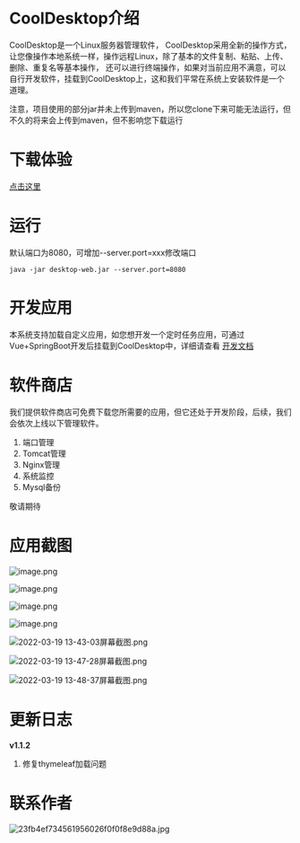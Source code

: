 # CoolDesktop介绍


CoolDesktop是一个Linux服务器管理软件，
CoolDesktop采用全新的操作方式，让您像操作本地系统一样，操作远程Linux，除了基本的文件复制、粘贴、上传、删除、重复名等基本操作，
还可以进行终端操作，如果对当前应用不满意，可以自行开发软件，挂载到CoolDesktop上，这和我们平常在系统上安装软件是一个道理。

注意，项目使用的部分jar并未上传到maven，所以您clone下来可能无法运行，但不久的将来会上传到maven，但不影响您下载运行

# 下载体验

  [点击这里](https://github.com/houxinlin/cooldesktop/releases/download/v1.1.2/desktop-web.jar)
# 运行 
默认端口为8080，可增加--server.port=xxx修改端口
```shell
java -jar desktop-web.jar --server.port=8080
```
# 开发应用

本系统支持加载自定义应用，如您想开发一个定时任务应用，可通过Vue+SpringBoot开发后挂载到CoolDesktop中，详细请查看 [ 开发文档 ](https://houxinlin.com/DeveloperCoolDesktop.html)

# 软件商店

我们提供软件商店可免费下载您所需要的应用，但它还处于开发阶段，后续，我们会依次上线以下管理软件。
1. 端口管理
2. Tomcat管理
3. Nginx管理
4. 系统监控
5. Mysql备份

敬请期待
# 应用截图
![image.png](https://p3-juejin.byteimg.com/tos-cn-i-k3u1fbpfcp/9e7d2c3166864a87863820b0dabdc5eb~tplv-k3u1fbpfcp-watermark.image?)


![image.png](https://p6-juejin.byteimg.com/tos-cn-i-k3u1fbpfcp/3b6578cb95bd4b948fd4d8af80a51ce1~tplv-k3u1fbpfcp-watermark.image?)


![image.png](https://p3-juejin.byteimg.com/tos-cn-i-k3u1fbpfcp/4a2ba0942d874805bdec637ee9c1f091~tplv-k3u1fbpfcp-watermark.image?)



![image.png](https://p6-juejin.byteimg.com/tos-cn-i-k3u1fbpfcp/2aa28977c8b7475c930b85d0286619fb~tplv-k3u1fbpfcp-watermark.image?)





![2022-03-19 13-43-03屏幕截图.png](https://p3-juejin.byteimg.com/tos-cn-i-k3u1fbpfcp/e34b4997b46249b1923d33ac0373fe68~tplv-k3u1fbpfcp-watermark.image?)

![2022-03-19 13-47-28屏幕截图.png](https://p1-juejin.byteimg.com/tos-cn-i-k3u1fbpfcp/b5b07120153641459e99482b5b2cb443~tplv-k3u1fbpfcp-watermark.image?)

![2022-03-19 13-48-37屏幕截图.png](https://p1-juejin.byteimg.com/tos-cn-i-k3u1fbpfcp/c141e2dc79e340eda5bb47a94f71bc66~tplv-k3u1fbpfcp-watermark.image?)

# 更新日志
**v1.1.2**
1. 修复thymeleaf加载问题

# 联系作者


![23fb4ef734561956026f0f0f8e9d88a.jpg](https://p1-juejin.byteimg.com/tos-cn-i-k3u1fbpfcp/26fad3fa2cbb42d8b73f7192608abe55~tplv-k3u1fbpfcp-watermark.image?)

